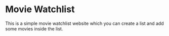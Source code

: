 # Movie Watchlist

This is a simple movie watchlist website which you can create a list and add some movies inside the list.

